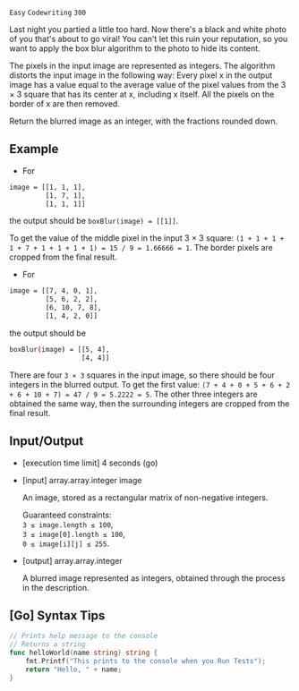`Easy`	`Codewriting` 	`300`

Last night you partied a little too hard. Now there's a black and white photo of you that's about to go viral! You can't let this ruin your reputation, so you want to apply the box blur algorithm to the photo to hide its content.

The pixels in the input image are represented as integers. The algorithm distorts the input image in the following way: Every pixel x in the output image has a value equal to the average value of the pixel values from the 3 × 3 square that has its center at x, including x itself. All the pixels on the border of x are then removed.

Return the blurred image as an integer, with the fractions rounded down.

## Example

- For

```bash
image = [[1, 1, 1],
         [1, 7, 1],
         [1, 1, 1]]
```

the output should be `boxBlur(image) = [[1]]`.

To get the value of the middle pixel in the input 3 × 3 square: `(1 + 1 + 1 + 1 + 7 + 1 + 1 + 1 + 1) = 15 / 9 = 1.66666 = 1`. The border pixels are cropped from the final result.

- For

```bash
image = [[7, 4, 0, 1],
         [5, 6, 2, 2],
         [6, 10, 7, 8],
         [1, 4, 2, 0]]
```

the output should be

```bash
boxBlur(image) = [[5, 4],
                  [4, 4]]
```

There are four `3 × 3` squares in the input image, so there should be four integers in the blurred output. To get the first value: `(7 + 4 + 0 + 5 + 6 + 2 + 6 + 10 + 7) = 47 / 9 = 5.2222 = 5`. The other three integers are obtained the same way, then the surrounding integers are cropped from the final result.

## Input/Output

- [execution time limit] 4 seconds (go)

- [input] array.array.integer image

    An image, stored as a rectangular matrix of non-negative integers.

    Guaranteed constraints: \
    `3 ≤ image.length ≤ 100`, \
    `3 ≤ image[0].length ≤ 100`, \
    `0 ≤ image[i][j] ≤ 255`.

- [output] array.array.integer

    A blurred image represented as integers, obtained through the process in the description.

## [Go] Syntax Tips

``` go
// Prints help message to the console
// Returns a string
func helloWorld(name string) string {
    fmt.Printf("This prints to the console when you Run Tests");
    return "Hello, " + name;
}
```
